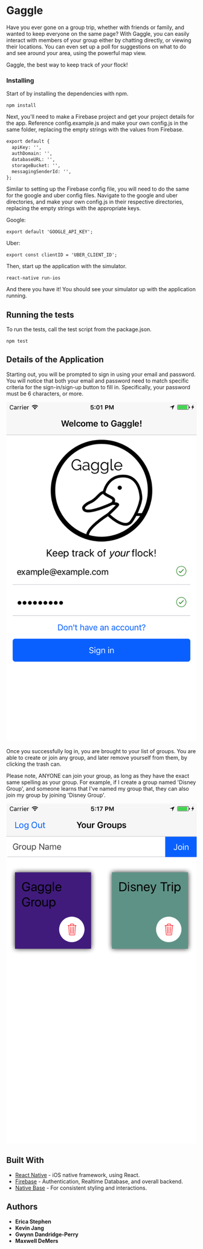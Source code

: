 # Gaggle

Have you ever gone on a group trip, whether with friends or family, and wanted to keep everyone on the same page? With Gaggle, you can easily interact with members of your group either by chatting directly, or viewing their locations. You can even set up a poll for suggestions on what to do and see around your area, using the powerful map view.

Gaggle, the best way to keep track of *your* flock!

### Installing

Start of by installing the dependencies with npm.

```
npm install
```

Next, you'll need to make a Firebase project and get your project details for the app. Reference config.example.js and make your own config.js in the same folder, replacing the empty strings with the values from Firebase.

```
export default {
  apiKey: '',
  authDomain: '',
  databaseURL: '',
  storageBucket: '',
  messagingSenderId: '',
};
```
Similar to setting up the Firebase config file, you will need to do the same for the google and uber config files. Navigate to the google and uber directories, and make your own config.js in their respective directories, replacing the empty strings with the appropriate keys.

Google:
```
export default 'GOOGLE_API_KEY';
```
Uber:
```
export const clientID = 'UBER_CLIENT_ID';
```

Then, start up the application with the simulator.

```
react-native run-ios
```

And there you have it! You should see your simulator up with the application running.

## Running the tests

To run the tests, call the test script from the package.json.

```
npm test
```

## Details of the Application

Starting out, you will be prompted to sign in using your email and password. You will notice that both your email and password need to match specific criteria for the sign-in/sign-up button to fill in. Specifically, your password must be 6 characters, or more.

![alt text](screenshots/signin-example.png 'Filled in signin page')

Once you successfully log in, you are brought to your list of groups. You are able to create or join any group, and later remove yourself from them, by clicking the trash can. 

Please note, ANYONE can join your group, as long as they have the exact same spelling as your group. For example, if I create a group named 'Disney Group', and someone learns that I've named my group that, they can also join my group by joining 'Disney Group'.

![alt text](screenshots/group-view.png 'Group view example')

## Built With

* [React Native](https://facebook.github.io/react-native/) - iOS native framework, using React.
* [Firebase](https://firebase.google.com/) - Authentication, Realtime Database, and overall backend.
* [Native Base](http://nativebase.io/) - For consistent styling and interactions.

## Authors

* **Erica Stephen**
* **Kevin Jang**
* **Gwynn Dandridge-Perry**
* **Maxwell DeMers**

